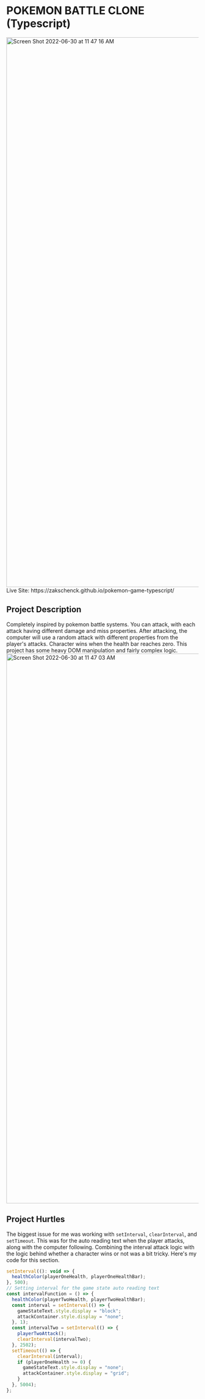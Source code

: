 # POKEMON BATTLE CLONE (Typescript)
<img width="1440" alt="Screen Shot 2022-06-30 at 11 47 16 AM" src="https://user-images.githubusercontent.com/91504668/176720656-f630c67b-1f30-4e19-af7d-b13657fd6a3d.png">
Live Site: https://zakschenck.github.io/pokemon-game-typescript/

## Project Description
Completely inspired by pokemon battle systems. You can attack, with each attack having different damage and miss properties. After attacking, the computer will use a random attack with different properties from the player's attacks. Character wins when the health bar reaches zero. This project has some heavy DOM manipulation and fairly complex logic.<img width="1440" alt="Screen Shot 2022-06-30 at 11 47 03 AM" src="https://user-images.githubusercontent.com/91504668/176720589-b98b65ed-a39a-4ce5-8b6a-96735f6428c2.png">

## Project Hurtles
The biggest issue for me was working with ``setInterval``, ``clearInterval``, and ``setTimeout``. This was for the auto reading text when the player attacks, along with the computer following. Combining the interval attack logic with the logic behind whether a character wins or not was a bit tricky. Here's my code for this section.

```js
setInterval((): void => {
  healthColor(playerOneHealth, playerOneHealthBar);
}, 500);
// Setting interval for the game state auto reading text
const intervalFunction = () => {
  healthColor(playerTwoHealth, playerTwoHealthBar);
  const interval = setInterval(() => {
    gameStateText.style.display = "block";
    attackContainer.style.display = "none";
  }, 1);
  const intervalTwo = setInterval(() => {
    playerTwoAttack();
    clearInterval(intervalTwo);
  }, 2502);
  setTimeout(() => {
    clearInterval(interval);
    if (playerOneHealth >= 0) {
      gameStateText.style.display = "none";
      attackContainer.style.display = "grid";
    }
  }, 5004);
};
```
